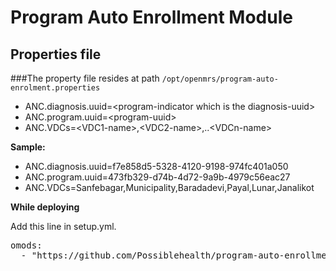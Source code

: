 Program Auto Enrollment Module
==============================

Properties file
---------------

###The property file resides at path `/opt/openmrs/program-auto-enrolment.properties`

- ANC.diagnosis.uuid=\<program-indicator which is the diagnosis-uuid>
- ANC.program.uuid=\<program-uuid>
- ANC.VDCs=\<VDC1-name>,\<VDC2-name>,..\<VDCn-name>

**Sample:**

- ANC.diagnosis.uuid=f7e858d5-5328-4120-9198-974fc401a050
- ANC.program.uuid=473fb329-d74b-4d72-9a9b-4979c56eac27
- ANC.VDCs=Sanfebagar,Municipality,Baradadevi,Payal,Lunar,Janalikot

**While deploying**

Add this line in setup.yml.
<pre>
omods:
  - "https://github.com/Possiblehealth/program-auto-enrollment/releases/download/1.0/programautoenrolment-1.0-SNAPSHOT.omod"
</pre>
